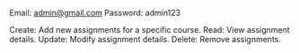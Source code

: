 Email: admin@gmail.com
Password: admin123

Create: Add new assignments for a specific course.
Read: View assignment details.
Update: Modify assignment details.
Delete: Remove assignments.
